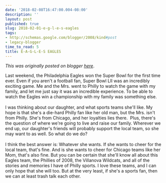 ```yaml
---
date: '2018-02-08T16:47:00.004-08:00'
description: ''
layout: post
published: true
slug: 2018-02-01-e-g-l-e-s-eagles
tags:
- http://schemas.google.com/blogger/2008/kind#post
- legacy-blogger
time_to_read: 5
title: E-A-G-L-E-S EAGLES
---
```


*This was originally posted on blogger [here](https://thedadphd.blogspot.com/2018/02/e-g-l-e-s-eagles.html)*.

Last weekend, the Philadelphia Eagles won the Super Bowl for the first time ever. Even if you aren't a football fan, Super Bowl LII was an incredibly exciting game. Me and the Mrs. went to Philly to watch the game with my family, and let me just say it was an incredible experience. To be able to watch the Eagles win a championship with my family was something else.<br />
<br />
I was thinking about our daughter, and what sports teams she'll like. My hope is that she's a die-hard Philly fan like her old man, but the Mrs. isn't from Philly. She's from Chicago, and her loyalties lies there.&nbsp; Plus, there's the question of where we're going to live and raise our family. Wherever we end up, our daughter's friends will probably support the local team, so she may want to as well. So what do we do?<br />
<br />
I think the best answer is: Whatever she wants. If she wants to cheer for the local team, that's fine. And is she wants to cheer for Chicago teams like her Mom, that's also fine. But you can be certain that she'll know all about this Eagles team, the Phillies of 2008, the Villanova Wildcats, and all of the stories and memories I have of Philly sports. I love these teams, and I can only hope that she will too. But at the very least, if she's a sports fan, then we can at least trash talk each other.